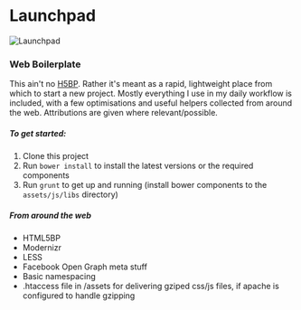 # Launchpad
![Launchpad](http://images2.wikia.nocookie.net/__cb20111103182547/poohadventures/images/3/3b/LaunchpadMcQuack.gif)

### Web Boilerplate

This ain't no [H5BP](https://github.com/h5bp/html5-boilerplate). Rather it's meant as a rapid, lightweight place from which to start a new project. Mostly everything I use in my daily workflow is included, with a few optimisations and useful helpers collected from around the web. Attributions are given where relevant/possible.

##### To get started:

1. Clone this project
2. Run ```bower install``` to install the latest versions or the required components
3. Run ```grunt``` to get up and running (install bower components to the ```assets/js/libs``` directory)


##### From around the web

* HTML5BP
* Modernizr
* LESS
* Facebook Open Graph meta stuff
* Basic namespacing
* .htaccess file in /assets for delivering gziped css/js files, if apache is configured to handle gzipping
